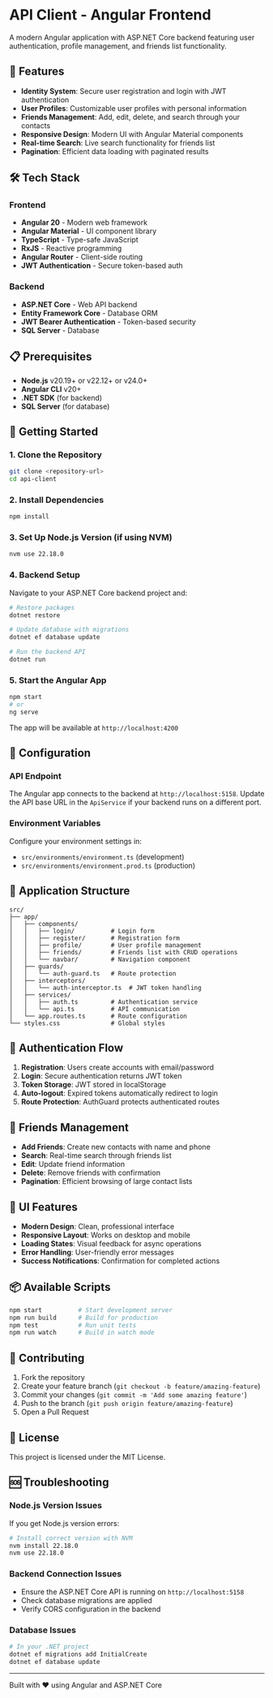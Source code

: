 # API Client - Angular Frontend

A modern Angular application with ASP.NET Core backend featuring user authentication, profile management, and friends list functionality.

## 🚀 Features

- **Identity System**: Secure user registration and login with JWT authentication
- **User Profiles**: Customizable user profiles with personal information
- **Friends Management**: Add, edit, delete, and search through your contacts
- **Responsive Design**: Modern UI with Angular Material components
- **Real-time Search**: Live search functionality for friends list
- **Pagination**: Efficient data loading with paginated results

## 🛠️ Tech Stack

### Frontend
- **Angular 20** - Modern web framework
- **Angular Material** - UI component library
- **TypeScript** - Type-safe JavaScript
- **RxJS** - Reactive programming
- **Angular Router** - Client-side routing
- **JWT Authentication** - Secure token-based auth

### Backend
- **ASP.NET Core** - Web API backend
- **Entity Framework Core** - Database ORM
- **JWT Bearer Authentication** - Token-based security
- **SQL Server** - Database

## 📋 Prerequisites

- **Node.js** v20.19+ or v22.12+ or v24.0+
- **Angular CLI** v20+
- **.NET SDK** (for backend)
- **SQL Server** (for database)

## 🚀 Getting Started

### 1. Clone the Repository
```bash
git clone <repository-url>
cd api-client
```

### 2. Install Dependencies
```bash
npm install
```

### 3. Set Up Node.js Version (if using NVM)
```bash
nvm use 22.18.0
```

### 4. Backend Setup
Navigate to your ASP.NET Core backend project and:
```bash
# Restore packages
dotnet restore

# Update database with migrations
dotnet ef database update

# Run the backend API
dotnet run
```

### 5. Start the Angular App
```bash
npm start
# or
ng serve
```

The app will be available at `http://localhost:4200`

## 🔧 Configuration

### API Endpoint
The Angular app connects to the backend at `http://localhost:5158`. Update the API base URL in the `ApiService` if your backend runs on a different port.

### Environment Variables
Configure your environment settings in:
- `src/environments/environment.ts` (development)
- `src/environments/environment.prod.ts` (production)

## 📱 Application Structure

```
src/
├── app/
│   ├── components/
│   │   ├── login/          # Login form
│   │   ├── register/       # Registration form
│   │   ├── profile/        # User profile management
│   │   ├── friends/        # Friends list with CRUD operations
│   │   └── navbar/         # Navigation component
│   ├── guards/
│   │   └── auth-guard.ts   # Route protection
│   ├── interceptors/
│   │   └── auth-interceptor.ts  # JWT token handling
│   ├── services/
│   │   ├── auth.ts         # Authentication service
│   │   └── api.ts          # API communication
│   └── app.routes.ts       # Route configuration
└── styles.css              # Global styles
```

## 🔐 Authentication Flow

1. **Registration**: Users create accounts with email/password
2. **Login**: Secure authentication returns JWT token
3. **Token Storage**: JWT stored in localStorage
4. **Auto-logout**: Expired tokens automatically redirect to login
5. **Route Protection**: AuthGuard protects authenticated routes

## 👥 Friends Management

- **Add Friends**: Create new contacts with name and phone
- **Search**: Real-time search through friends list
- **Edit**: Update friend information
- **Delete**: Remove friends with confirmation
- **Pagination**: Efficient browsing of large contact lists

## 🎨 UI Features

- **Modern Design**: Clean, professional interface
- **Responsive Layout**: Works on desktop and mobile
- **Loading States**: Visual feedback for async operations
- **Error Handling**: User-friendly error messages
- **Success Notifications**: Confirmation for completed actions

## 📦 Available Scripts

```bash
npm start          # Start development server
npm run build      # Build for production
npm test           # Run unit tests
npm run watch      # Build in watch mode
```

## 🤝 Contributing

1. Fork the repository
2. Create your feature branch (`git checkout -b feature/amazing-feature`)
3. Commit your changes (`git commit -m 'Add some amazing feature'`)
4. Push to the branch (`git push origin feature/amazing-feature`)
5. Open a Pull Request

## 📝 License

This project is licensed under the MIT License.

## 🆘 Troubleshooting

### Node.js Version Issues
If you get Node.js version errors:
```bash
# Install correct version with NVM
nvm install 22.18.0
nvm use 22.18.0
```

### Backend Connection Issues
- Ensure the ASP.NET Core API is running on `http://localhost:5158`
- Check database migrations are applied
- Verify CORS configuration in the backend

### Database Issues
```bash
# In your .NET project
dotnet ef migrations add InitialCreate
dotnet ef database update
```

---

Built with ❤️ using Angular and ASP.NET Core
